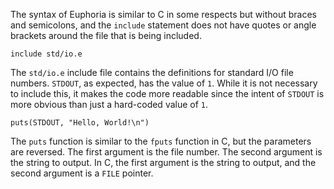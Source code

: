 The syntax of Euphoria is similar to C in some respects but without
braces and semicolons, and the `include` statement does not have
quotes or angle brackets around the file that is being included.

```euphoria
include std/io.e
```

The `std/io.e` include file contains the definitions for standard
I/O file numbers. `STDOUT`, as expected, has the value of `1`. While
it is not necessary to include this, it makes the code more readable
since the intent of `STDOUT` is more obvious than just a hard-coded
value of `1`.

```euphoria
puts(STDOUT, "Hello, World!\n")
```

The `puts` function is similar to the `fputs` function
in C, but the parameters are reversed. The first argument is the file
number. The second argument is the string to output. In C, the first
argument is the string to output, and the second argument is a
`FILE` pointer.
